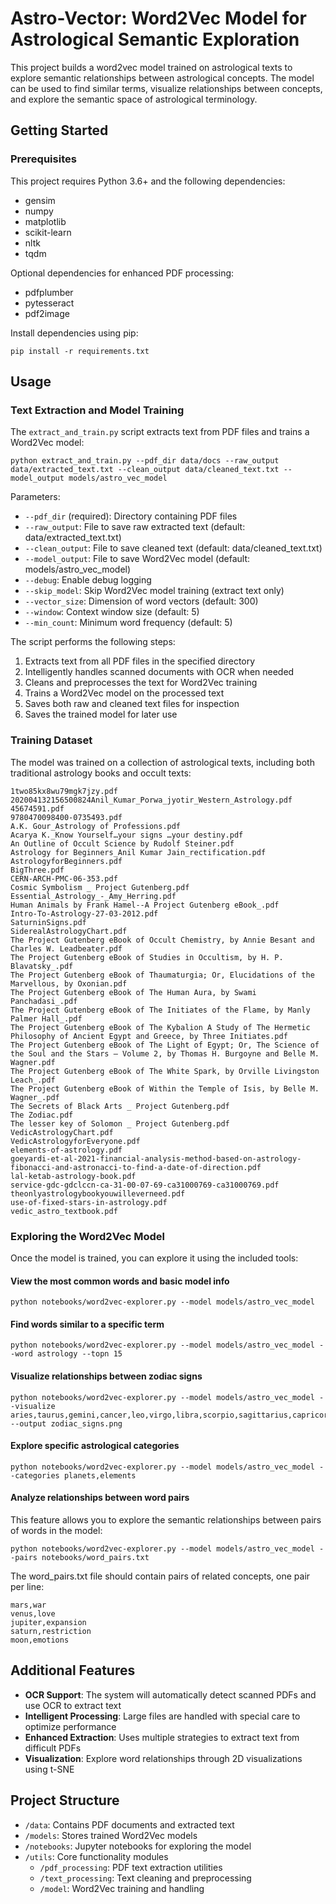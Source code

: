 # Astro-Vector: Word2Vec Model for Astrological Semantic Exploration

This project builds a word2vec model trained on astrological texts to explore semantic relationships between astrological concepts. The model can be used to find similar terms, visualize relationships between concepts, and explore the semantic space of astrological terminology.

## Getting Started

### Prerequisites

This project requires Python 3.6+ and the following dependencies:
- gensim
- numpy
- matplotlib
- scikit-learn
- nltk
- tqdm

Optional dependencies for enhanced PDF processing:
- pdfplumber
- pytesseract
- pdf2image

Install dependencies using pip:
```
pip install -r requirements.txt
```

## Usage

### Text Extraction and Model Training

The `extract_and_train.py` script extracts text from PDF files and trains a Word2Vec model:

```
python extract_and_train.py --pdf_dir data/docs --raw_output data/extracted_text.txt --clean_output data/cleaned_text.txt --model_output models/astro_vec_model
```

Parameters:
- `--pdf_dir` (required): Directory containing PDF files
- `--raw_output`: File to save raw extracted text (default: data/extracted_text.txt)
- `--clean_output`: File to save cleaned text (default: data/cleaned_text.txt)
- `--model_output`: File to save Word2Vec model (default: models/astro_vec_model)
- `--debug`: Enable debug logging
- `--skip_model`: Skip Word2Vec model training (extract text only)
- `--vector_size`: Dimension of word vectors (default: 300)
- `--window`: Context window size (default: 5)
- `--min_count`: Minimum word frequency (default: 5)

The script performs the following steps:
1. Extracts text from all PDF files in the specified directory
2. Intelligently handles scanned documents with OCR when needed
3. Cleans and preprocesses the text for Word2Vec training
4. Trains a Word2Vec model on the processed text
5. Saves both raw and cleaned text files for inspection
6. Saves the trained model for later use

### Training Dataset

The model was trained on a collection of astrological texts, including both traditional astrology books and occult texts:

```
1two85kx8wu79mgk7jzy.pdf
202004132156500824Anil_Kumar_Porwa_jyotir_Western_Astrology.pdf
45674591.pdf
9780470098400-0735493.pdf
A.K. Gour_Astrology of Professions.pdf
Acarya K._Know Yourself…your signs …your destiny.pdf
An Outline of Occult Science by Rudolf Steiner.pdf
Astrology for Beginners_Anil Kumar Jain_rectification.pdf
AstrologyforBeginners.pdf
BigThree.pdf
CERN-ARCH-PMC-06-353.pdf
Cosmic Symbolism _ Project Gutenberg.pdf
Essential_Astrology_-_Amy_Herring.pdf
Human Animals by Frank Hamel--A Project Gutenberg eBook_.pdf
Intro-To-Astrology-27-03-2012.pdf
SaturninSigns.pdf
SiderealAstrologyChart.pdf
The Project Gutenberg eBook of Occult Chemistry, by Annie Besant and Charles W. Leadbeater.pdf
The Project Gutenberg eBook of Studies in Occultism, by H. P. Blavatsky_.pdf
The Project Gutenberg eBook of Thaumaturgia; Or, Elucidations of the Marvellous, by Oxonian.pdf
The Project Gutenberg eBook of The Human Aura, by Swami Panchadasi_.pdf
The Project Gutenberg eBook of The Initiates of the Flame, by Manly Palmer Hall_.pdf
The Project Gutenberg eBook of The Kybalion A Study of The Hermetic Philosophy of Ancient Egypt and Greece, by Three Initiates.pdf
The Project Gutenberg eBook of The Light of Egypt; Or, The Science of the Soul and the Stars — Volume 2, by Thomas H. Burgoyne and Belle M. Wagner.pdf
The Project Gutenberg eBook of The White Spark, by Orville Livingston Leach_.pdf
The Project Gutenberg eBook of Within the Temple of Isis, by Belle M. Wagner_.pdf
The Secrets of Black Arts _ Project Gutenberg.pdf
The Zodiac.pdf
The lesser key of Solomon _ Project Gutenberg.pdf
VedicAstrologyChart.pdf
VedicAstrologyforEveryone.pdf
elements-of-astrology.pdf
goeyardi-et-al-2021-financial-analysis-method-based-on-astrology-fibonacci-and-astronacci-to-find-a-date-of-direction.pdf
lal-ketab-astrology-book.pdf
service-gdc-gdclccn-ca-31-00-07-69-ca31000769-ca31000769.pdf
theonlyastrologybookyouwilleverneed.pdf
use-of-fixed-stars-in-astrology.pdf
vedic_astro_textbook.pdf
```


### Exploring the Word2Vec Model

Once the model is trained, you can explore it using the included tools:

#### View the most common words and basic model info
```
python notebooks/word2vec-explorer.py --model models/astro_vec_model
```

#### Find words similar to a specific term
```
python notebooks/word2vec-explorer.py --model models/astro_vec_model --word astrology --topn 15
```

#### Visualize relationships between zodiac signs
```
python notebooks/word2vec-explorer.py --model models/astro_vec_model --visualize aries,taurus,gemini,cancer,leo,virgo,libra,scorpio,sagittarius,capricorn,aquarius,pisces --output zodiac_signs.png
```

#### Explore specific astrological categories
```
python notebooks/word2vec-explorer.py --model models/astro_vec_model --categories planets,elements
```

#### Analyze relationships between word pairs
This feature allows you to explore the semantic relationships between pairs of words in the model:

```
python notebooks/word2vec-explorer.py --model models/astro_vec_model --pairs notebooks/word_pairs.txt
```

The word_pairs.txt file should contain pairs of related concepts, one pair per line:
```
mars,war
venus,love
jupiter,expansion
saturn,restriction
moon,emotions
```

## Additional Features

- **OCR Support**: The system will automatically detect scanned PDFs and use OCR to extract text
- **Intelligent Processing**: Large files are handled with special care to optimize performance
- **Enhanced Extraction**: Uses multiple strategies to extract text from difficult PDFs
- **Visualization**: Explore word relationships through 2D visualizations using t-SNE

## Project Structure

- `/data`: Contains PDF documents and extracted text
- `/models`: Stores trained Word2Vec models 
- `/notebooks`: Jupyter notebooks for exploring the model
- `/utils`: Core functionality modules
  - `/pdf_processing`: PDF text extraction utilities
  - `/text_processing`: Text cleaning and preprocessing
  - `/model`: Word2Vec training and handling